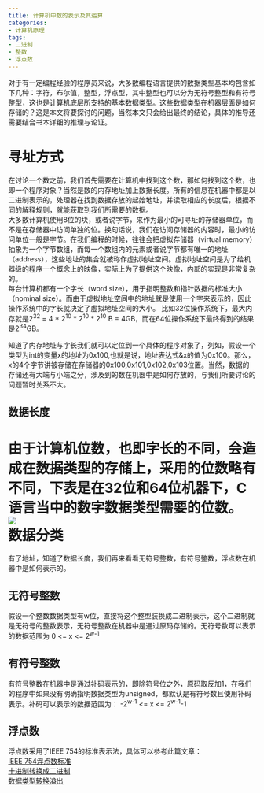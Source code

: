 ```yaml
---
title: 计算机中数的表示及其运算
categories:
- 计算机原理
tags: 
- 二进制
- 整数
- 浮点数
---
```

对于有一定编程经验的程序员来说，大多数编程语言提供的数据类型基本均包含如下几种：字符，布尔值，整型，浮点型，其中整型也可以分为无符号整型和有符号整型，这也是计算机底层所支持的基本数据类型。这些数据类型在机器层面是如何存储的？这是本文将要探讨的问题，当然本文只会给出最终的结论，具体的推导还需要结合书本详细的推理与论证。

寻址方式
====
在讨论一个数之前，我们首先需要在计算机中找到这个数，那如何找到这个数，也即一个程序对象？当然是数的内存地址加上数据长度。所有的信息在机器中都是以二进制表示的，处理器在找到数据存放的起始地址，并读取相应的长度后，根据不同的解释规则，就能获取到我们所需要的数据。<br>
大多数计算机使用8位的块，或者说字节，来作为最小的可寻址的存储器单位，而不是在存储器中访问单独的位。换句话说，我们在访问存储器的内容时，最小的访问单位一般是字节。在我们编程的时候，往往会把虚拟存储器（virtual memory）抽象为一个字节数组，而每一个数组内的元素或者说字节都有唯一的地址（address），这些地址的集合就被称作虚拟地址空间。虚拟地址空间是为了给机器级的程序一个概念上的映像，实际上为了提供这个映像，内部的实现是非常复杂的。<br>
 每台计算机都有一个字长（word size），用于指明整数和指针数据的标准大小（nominal size）。而由于虚拟地址空间中的地址就是使用一个字来表示的，因此操作系统中的字长就决定了虚拟地址空间的大小。 比如32位操作系统下，最大内存就是2<sup>32</sup> = 4 \* 2<sup>10</sup> \* 2<sup>10</sup> \* 2<sup>10</sup> B = 4GB，而在64位操作系统下最终得到的结果是2<sup>34</sup>GB。<br>
 <!-- more -->
知道了内存地址与字长我们就可以定位到一个具体的程序对象了，列如，假设一个类型为int的变量x的地址为0x100,也就是说，地址表达式&x的值为0x100。那么，x的4个字节讲被存储在存储器的0x100,0x101,0x102,0x103位置。当然，数据的存储还有大端与小端之分，涉及到的数在机器中是如何存放的，与我们所要讨论的问题暂时关系不大。

## 数据长度
由于计算机位数，也即字长的不同，会造成在数据类型的存储上，采用的位数略有不同，下表是在32位和64位机器下，C语言当中的数字数据类型需要的位数。<br>
![](/images/2016-11/digit_length.jpg)
<br>
数据分类
=====
有了地址，知道了数据长度，我们再来看看无符号整数，有符号整数，浮点数在机器中是如何表示的。

## 无符号整数
假设一个整数数据类型有w位，直接将这个整型装换成二进制表示，这个二进制就是无符号的整数表示，无符号整数在机器中是通过原码存储的。无符号数可以表示的数据范围为   0 <= x <= 2<sup>w</sub>-1

## 有符号整数
有符号整数在机器中是通过补码表示的，即除符号位之外，原码取反加1，在我们的程序中如果没有明确指明数据类型为unsigned，都默认是有符号数且使用补码表示。补码可以表示的数据范围为：
-2<sup>w-1</sup> <= x <= 2<sup>w-1</sup>-1

## 浮点数
浮点数采用了IEEE 754的标准表示法，具体可以参考此篇文章：<br>
[IEEE 754浮点数标准](http://www.cnblogs.com/zuoxiaolong/p/computer11.html)<br>
[十进制转换成二进制](http://www.cnblogs.com/wodehuajianrui/archive/2009/03/18/1415173.html)<br>
[数据类型转换溢出](http://www.cnblogs.com/qdlgx/archive/2008/09/10/1288500.html)
